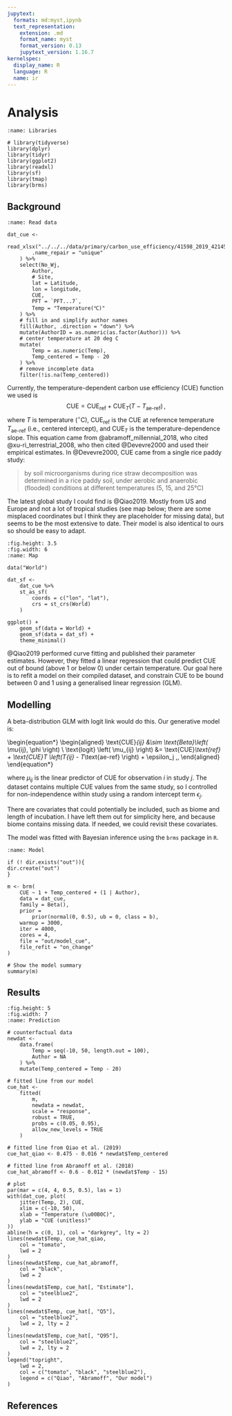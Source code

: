 ```yaml
---
jupytext:
  formats: md:myst,ipynb
  text_representation:
    extension: .md
    format_name: myst
    format_version: 0.13
    jupytext_version: 1.16.7
kernelspec:
  display_name: R
  language: R
  name: ir
---
```


# Analysis

```{code-cell} r
:name: Libraries

# library(tidyverse)
library(dplyr)
library(tidyr)
library(ggplot2)
library(readxl)
library(sf)
library(tmap)
library(brms)
```

## Background

```{code-cell} r
:name: Read data

dat_cue <-
    read_xlsx("../../../data/primary/carbon_use_efficiency/41598_2019_42145_MOESM2_ESM.xlsx",
        .name_repair = "unique"
    ) %>%
    select(No_Wj,
        Author,
        # Site,
        lat = Latitude,
        lon = longitude,
        CUE,
        PFT = `PFT...7`,
        Temp = "Temperature(℃)"
    ) %>%
    # fill in and simplify author names
    fill(Author, .direction = "down") %>%
    mutate(AuthorID = as.numeric(as.factor(Author))) %>%
    # center temperature at 20 deg C
    mutate(
        Temp = as.numeric(Temp),
        Temp_centered = Temp - 20
    ) %>%
    # remove incomplete data
    filter(!is.na(Temp_centered))
```

Currently, the temperature-dependent carbon use efficiency (CUE) function we used is $$
\text{CUE} = \text{CUE}_\text{ref} + \text{CUE}_T \left(T - T_\text{ae-ref} \right) \,,
$$ where $T$ is temperature ($^\circ$C), $\text{CUE}_\text{ref}$ is the CUE at reference
temperature $T_\text{ae-ref}$ (i.e., centered intercept), and $\text{CUE}_T$ is the
temperature-dependence slope. This equation came from @abramoff_millennial_2018, who
cited @xu-ri_terrestrial_2008, who then cited @Devevre2000 and used their empirical
estimates. In @Devevre2000, CUE came from a single rice paddy study:

> by soil microorganisms during rice straw decomposition was determined in a rice paddy
> soil, under aerobic and anaerobic (flooded) conditions at different temperatures (5,
> 15, and 25°C)

The latest global study I could find is @Qiao2019. Mostly from US and Europe and not a
lot of tropical studies (see map below; there are some misplaced coordinates but I think
they are placeholder for missing data), but seems to be the most extensive to date.
Their model is also identical to ours so should be easy to adapt.

```{code-cell} r
:fig.height: 3.5
:fig.width: 6
:name: Map

data("World")

dat_sf <-
    dat_cue %>%
    st_as_sf(
        coords = c("lon", "lat"),
        crs = st_crs(World)
    )

ggplot() +
    geom_sf(data = World) +
    geom_sf(data = dat_sf) +
    theme_minimal()
```

@Qiao2019 performed curve fitting and published their parameter estimates. However, they
fitted a linear regression that could predict CUE out of bound (above 1 or below 0)
under certain temperature. Our goal here is to refit a model on their compiled dataset,
and constrain CUE to be bound between 0 and 1 using a generalised linear regression
(GLM).

## Modelling

A beta-distribution GLM with logit link would do this. Our generative model is:

\begin{equation*}
\begin{aligned}
\text{CUE}_{ij} &\sim \text{Beta}\left( \mu_{ij}, \phi \right) \\
\text{logit}
    \left( \mu_{ij} \right) &= \text{CUE}_\text{ref} + \text{CUE}_T
    \left(T_{ij} - T_\text{ae-ref} \right) + \epsilon_j \,,
\end{aligned}
\end{equation*}

where $\mu_{ij}$ is the linear predictor of CUE for observation $i$ in study $j$. The
dataset contains multiple CUE values from the same study, so I controlled for
non-independence within study using a random intercept term $\epsilon_j$.

There are covariates that could potentially be included, such as biome and length of
incubation. I have left them out for simplicity here, and because biome contains missing
data. If needed, we could revisit these covariates.

The model was fitted with Bayesian inference using the `brms` package in `R`.

```{code-cell} r
:name: Model

if (! dir.exists("out")){
dir.create("out")
}

m <- brm(
    CUE ~ 1 + Temp_centered + (1 | Author),
    data = dat_cue,
    family = Beta(),
    prior =
        prior(normal(0, 0.5), ub = 0, class = b),
    warmup = 3000,
    iter = 4000,
    cores = 4,
    file = "out/model_cue",
    file_refit = "on_change"
)
```

```{code-cell} r
# Show the model summary
summary(m)
```

## Results

```{code-cell} r
:fig.height: 5
:fig.width: 7
:name: Prediction

# counterfactual data
newdat <-
    data.frame(
        Temp = seq(-10, 50, length.out = 100),
        Author = NA
    ) %>%
    mutate(Temp_centered = Temp - 20)

# fitted line from our model
cue_hat <-
    fitted(
        m,
        newdata = newdat,
        scale = "response",
        robust = TRUE,
        probs = c(0.05, 0.95),
        allow_new_levels = TRUE
    )

# fitted line from Qiao et al. (2019)
cue_hat_qiao <- 0.475 - 0.016 * newdat$Temp_centered

# fitted line from Abramoff et al. (2018)
cue_hat_abramoff <- 0.6 - 0.012 * (newdat$Temp - 15)

# plot
par(mar = c(4, 4, 0.5, 0.5), las = 1)
with(dat_cue, plot(
    jitter(Temp, 2), CUE,
    xlim = c(-10, 50),
    xlab = "Temperature (\u00B0C)",
    ylab = "CUE (unitless)"
))
abline(h = c(0, 1), col = "darkgrey", lty = 2)
lines(newdat$Temp, cue_hat_qiao,
    col = "tomato",
    lwd = 2
)
lines(newdat$Temp, cue_hat_abramoff,
    col = "black",
    lwd = 2
)
lines(newdat$Temp, cue_hat[, "Estimate"],
    col = "steelblue2",
    lwd = 2
)
lines(newdat$Temp, cue_hat[, "Q5"],
    col = "steelblue2",
    lwd = 2, lty = 2
)
lines(newdat$Temp, cue_hat[, "Q95"],
    col = "steelblue2",
    lwd = 2, lty = 2
)
legend("topright",
    lwd = 2,
    col = c("tomato", "black", "steelblue2"),
    legend = c("Qiao", "Abramoff", "Our model")
)
```

## References

